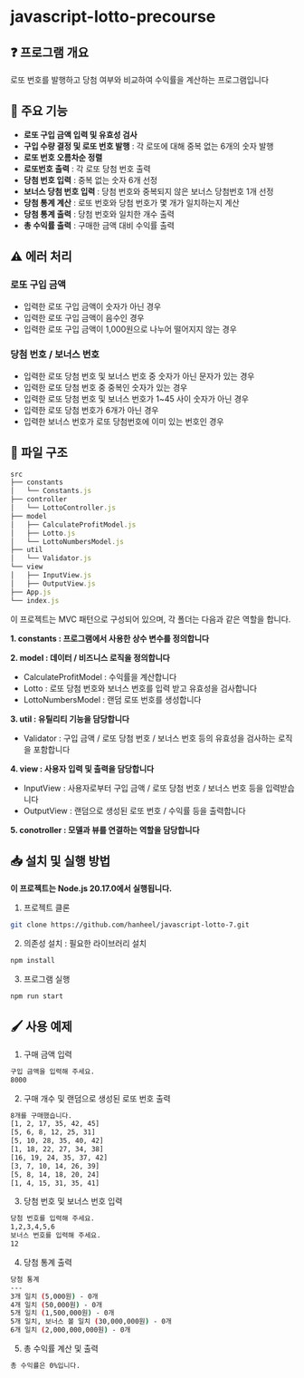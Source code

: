# javascript-lotto-precourse

## ❓ 프로그램 개요

로또 번호를 발행하고 당첨 여부와 비교하여 수익률을 계산하는 프로그램입니다

## 🚀 주요 기능

- **로또 구입 금액 입력 및 유효성 검사**
- **구입 수량 결정 및 로또 번호 발행** : 각 로또에 대해 중복 없는 6개의 숫자 발행
- **로또 번호 오름차순 정렬**
- **로또번호 출력** : 각 로또 당첨 번호 출력
- **당첨 번호 입력** : 중복 없는 숫자 6개 선정
- **보너스 당첨 번호 입력** : 당첨 번호와 중복되지 않은 보너스 당첨번호 1개 선정
- **당첨 통계 계산** : 로또 번호와 당첨 번호가 몇 개가 일치하는지 계산
- **당첨 통계 출력** : 당첨 번호와 일치한 개수 출력
- **총 수익률 출력** : 구매한 금액 대비 수익률 출력

## ⚠️ 에러 처리

### 로또 구입 금액

- 입력한 로또 구입 금액이 숫자가 아닌 경우
- 입력한 로또 구입 금액이 음수인 경우
- 입력한 로또 구입 금액이 1,000원으로 나누어 떨어지지 않는 경우

### 당첨 번호 / 보너스 번호

- 입력한 로또 당첨 번호 및 보너스 번호 중 숫자가 아닌 문자가 있는 경우
- 입력한 로또 당첨 번호 중 중복인 숫자가 있는 경우
- 입력한 로또 당첨 번호 및 보너스 번호가 1~45 사이 숫자가 아닌 경우
- 입력한 로또 당첨 번호가 6개가 아닌 경우
- 입력한 보너스 번호가 로또 당첨번호에 이미 있는 번호인 경우

## 📁 파일 구조
```javascript
src
├── constants
│   └── Constants.js
├── controller
│   └── LottoController.js
├── model
│   ├── CalculateProfitModel.js
│   ├── Lotto.js
│   └── LottoNumbersModel.js
├── util
│   └── Validator.js
└── view
│   ├── InputView.js
│   ├── OutputView.js
├── App.js
└── index.js

```
이 프로젝트는 MVC 패턴으로 구성되어 있으며, 각 폴더는 다음과 같은 역할을 합니다.

**1. constants : 프로그램에서 사용한 상수 변수를 정의합니다**

**2. model : 데이터 / 비즈니스 로직을 정의합니다**
* CalculateProfitModel : 수익률을 계산합니다
* Lotto : 로또 당첨 번호와 보너스 번호를 입력 받고 유효성을 검사합니다
* LottoNumbersModel : 랜덤 로또 번호를 생성합니다

**3. util : 유틸리티 기능을 담당합니다**
* Validator : 구입 금액 / 로또 당첨 번호 / 보너스 번호 등의 유효성을 검사하는 로직을 포함합니다
  
**4. view : 사용자 입력 및 출력을 담당합니다**
* InputView : 사용자로부터 구입 금액 / 로또 당첨 번호 / 보너스 번호 등을 입력받습니다
* OutputView : 랜덤으로 생성된 로또 번호 / 수익률 등을 출력합니다

**5. conotroller : 모델과 뷰를 연결하는 역할을 담당합니다**

  
## 📥 설치 및 실행 방법
**이 프로젝트는 Node.js 20.17.0에서 실행됩니다.**

1. 프로젝트 클론

```bash
git clone https://github.com/hanheel/javascript-lotto-7.git
```

2. 의존성 설치 : 필요한 라이브러리 설치

```bash
npm install
```

3. 프로그램 실행

```bash
npm run start
```

## 🖌️ 사용 예제
1. 구매 금액 입력
```bash
구입 금액을 입력해 주세요.
8000
```
2. 구매 개수 및 랜덤으로 생성된 로또 번호 출력
```bash
8개를 구매했습니다.
[1, 2, 17, 35, 42, 45]
[5, 6, 8, 12, 25, 31]
[5, 10, 28, 35, 40, 42]
[1, 18, 22, 27, 34, 38]
[16, 19, 24, 35, 37, 42]
[3, 7, 10, 14, 26, 39]
[5, 8, 14, 18, 20, 24]
[1, 4, 15, 31, 35, 41]
```
3. 당첨 번호 및 보너스 번호 입력
```bash
당첨 번호를 입력해 주세요.
1,2,3,4,5,6
보너스 번호를 입력해 주세요.
12
```
4. 당첨 통계 출력
```bash
당첨 통계
---
3개 일치 (5,000원) - 0개
4개 일치 (50,000원) - 0개
5개 일치 (1,500,000원) - 0개
5개 일치, 보너스 볼 일치 (30,000,000원) - 0개
6개 일치 (2,000,000,000원) - 0개
```  
5. 총 수익률 계산 및 출력
```bash
총 수익률은 0%입니다.
```
